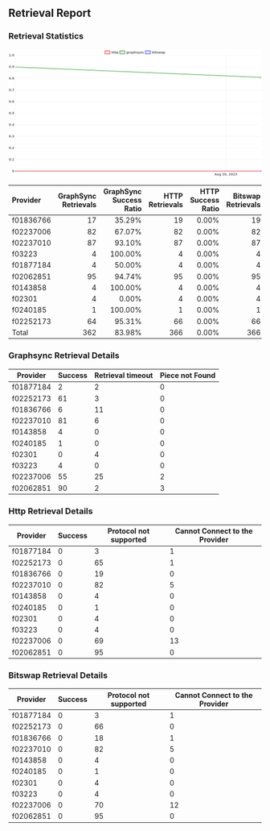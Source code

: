 ## Retrieval Report
### Retrieval Statistics
<img src="https://raw.githubusercontent.com/data-preservation-programs/filplus-checker-assets/main/filecoin-project/filecoin-plus-large-datasets/issues/2094/1692840320700.png"/>

| Provider  | GraphSync Retrievals | GraphSync Success Ratio | HTTP Retrievals | HTTP Success Ratio | Bitswap Retrievals | Bitswap Success Ratio |
| :-------- | -------------------: | ----------------------: | --------------: | -----------------: | -----------------: | --------------------: |
| f01836766 |                   17 |                  35.29% |              19 |              0.00% |                 19 |                 0.00% |
| f02237006 |                   82 |                  67.07% |              82 |              0.00% |                 82 |                 0.00% |
| f02237010 |                   87 |                  93.10% |              87 |              0.00% |                 87 |                 0.00% |
| f03223    |                    4 |                 100.00% |               4 |              0.00% |                  4 |                 0.00% |
| f01877184 |                    4 |                  50.00% |               4 |              0.00% |                  4 |                 0.00% |
| f02062851 |                   95 |                  94.74% |              95 |              0.00% |                 95 |                 0.00% |
| f0143858  |                    4 |                 100.00% |               4 |              0.00% |                  4 |                 0.00% |
| f02301    |                    4 |                   0.00% |               4 |              0.00% |                  4 |                 0.00% |
| f0240185  |                    1 |                 100.00% |               1 |              0.00% |                  1 |                 0.00% |
| f02252173 |                   64 |                  95.31% |              66 |              0.00% |                 66 |                 0.00% |
| Total     |                  362 |                  83.98% |             366 |              0.00% |                366 |                 0.00% |

### Graphsync Retrieval Details
| Provider  | Success | Retrieval timeout | Piece not Found |
| --------- | ------- | ----------------- | --------------- |
| f01877184 | 2       | 2                 | 0               |
| f02252173 | 61      | 3                 | 0               |
| f01836766 | 6       | 11                | 0               |
| f02237010 | 81      | 6                 | 0               |
| f0143858  | 4       | 0                 | 0               |
| f0240185  | 1       | 0                 | 0               |
| f02301    | 0       | 4                 | 0               |
| f03223    | 4       | 0                 | 0               |
| f02237006 | 55      | 25                | 2               |
| f02062851 | 90      | 2                 | 3               |

### Http Retrieval Details
| Provider  | Success | Protocol not supported | Cannot Connect to the Provider |
| --------- | ------- | ---------------------- | ------------------------------ |
| f01877184 | 0       | 3                      | 1                              |
| f02252173 | 0       | 65                     | 1                              |
| f01836766 | 0       | 19                     | 0                              |
| f02237010 | 0       | 82                     | 5                              |
| f0143858  | 0       | 4                      | 0                              |
| f0240185  | 0       | 1                      | 0                              |
| f02301    | 0       | 4                      | 0                              |
| f03223    | 0       | 4                      | 0                              |
| f02237006 | 0       | 69                     | 13                             |
| f02062851 | 0       | 95                     | 0                              |

### Bitswap Retrieval Details
| Provider  | Success | Protocol not supported | Cannot Connect to the Provider |
| --------- | ------- | ---------------------- | ------------------------------ |
| f01877184 | 0       | 3                      | 1                              |
| f02252173 | 0       | 66                     | 0                              |
| f01836766 | 0       | 18                     | 1                              |
| f02237010 | 0       | 82                     | 5                              |
| f0143858  | 0       | 4                      | 0                              |
| f0240185  | 0       | 1                      | 0                              |
| f02301    | 0       | 4                      | 0                              |
| f03223    | 0       | 4                      | 0                              |
| f02237006 | 0       | 70                     | 12                             |
| f02062851 | 0       | 95                     | 0                              |
